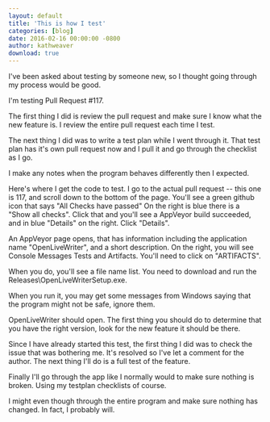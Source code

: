```yaml
---  
layout: default  
title: 'This is how I test'  
categories: [blog]  
date: 2016-02-16 00:00:00 -0800  
author: kathweaver  
download: true  
---
```


I've been asked about testing by someone new, so I thought going through my process would be good.

I'm testing Pull Request #117.

The first thing I did is review the pull request and make sure I know what the new feature is. I review the entire pull request each time I test.
 
The next thing I did was to write a test plan while I went through it.  That test plan has it's own pull request now and I pull it and go through the checklist as I go.

I make any notes when the program behaves differently then I expected.

Here's where I get the code to test.  I go to the actual pull request -- this one is 117, and scroll down to the bottom of the page.  You'll see a green github icon that says "All Checks have passed"  On the right is blue there is a "Show all checks".  Click that and you'll see a AppVeyor build succeeded, and in blue "Details" on the right.  Click "Details".

An AppVeyor page opens, that has information including the application name "OpenLiveWriter", and a short description.  On the right, you will see Console Messages Tests and Artifacts.  You'll need to click on "ARTIFACTS".

When you do, you'll see a file name list.  You need to download and run the Releases\OpenLiveWriterSetup.exe.

When you run it, you may get some messages from Windows saying that the program might not be safe, ignore them.

OpenLiveWriter should open.  The first thing you should do to determine that you have the right version, look for the new feature it should be there.

Since I have already started this test, the first thing I did was to check the issue that was bothering me.  It's resolved so I've let a comment for the author.  The next thing I'll do is a full test of the feature.

Finally I'll go through the app like I normally would to make sure nothing is broken.  Using my testplan checklists of course.  

I might even though through the entire program and make sure nothing has changed.  In fact, I probably will.  


